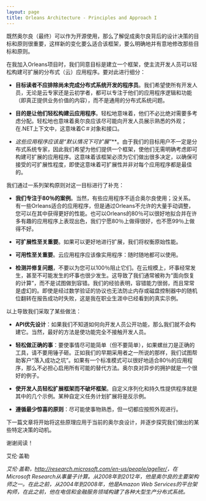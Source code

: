 ```yaml
---
layout: page
title: Orleans Architecture - Principles and Approach I
---
```


既然奥尔良（最终）可以作为开源使用，那么了解促成奥尔良背后的设计决策的目标和原则很重要，这样新的变化要么适合该框架，要么明确地并有意地修改那些目标和原则。

在我加入Orleans项目时，我们同意目标是建立一个框架，使主流开发人员可以轻松构建可扩展的分布式（云）应用程序。要对此进行细分：

-   **目标读者不应排除尚未完成分布式系统开发的程序员**。我们希望使所有开发人员，无论是云专家还是云初学者，都可以专注于他们的应用程序逻辑和功能（即真正提供业务价值的内容），而不是通用的分布式系统问题。

-   **目的是让他们轻松构建云应用程序**。轻松地意味着，他们不必比绝对需要多考虑分配。轻松地也意味着奥尔良应该尽可能向开发人员展示熟悉的外观；在.NET上下文中，这意味着C＃对象和接口。

-   **这些应用程序应该是*“默认情况下可扩展”***。由于我们的目标用户不一定是分布式系统专家，因此我们希望为他们提供一个框架，使他们无需明确考虑即可构建可扩展的应用程序。这意味着该框架必须为它们做出很多决定，以确保可接受的可扩展性程度，即使这意味着可扩展性并非对每个应用程序都是最佳的。

我们通过一系列架构原则对这一目标进行了补充：

-   **我们专注于80％的案例**。当然，有些应用程序不适合奥尔良使用；没关系。有一些Orleans适合的应用程序，但是通过Orleans不允许的大量手动调整，您可以在其中获得更好的性能。也可以Orleans的80％可以很好地拟合并在许多有趣的应用程序上表现出色，我们宁愿80％上做得很好，也不愿99％上做得不好。


-   **可扩展性至关重要**。如果可以更好地进行扩展，我们将权衡原始性能。


-   **可用性至关重要**。云应用程序应该像实用程序：随时随地都可以使用。


-   **检测并修复问题**，不要以为您可以100％阻止它们。在云规模上，坏事经常发生，甚至不可能发生的坏事也很少发生。这导致了我们通常被称为“面向恢复的计算”，而不是试图做到容错。我们的经验表明，容错能力很弱，而且常常是虚幻的。即使是经过数学验证的协议也无法防止内存或磁盘控制器中的随机位翻转在报告成功时失败，这是我在职业生涯中已经看到的真实示例。

以上导致我们采取了某些做法：

-   **API优先设计**：如果我们不知道如何向开发人员公开功能，那么我们就不会构建它。当然，最好的方法是使功能完全不接触开发人员。

-   **轻松做正确的事**：要使事情尽可能简单（但不要简单），如果螺丝刀是正确的工具，请不要用锤子砸。正如我们的早期采用者之一所说的那样，我们试图帮助客户“落入成功之坑”。如果有一个标准模式可以很好地适合80％的应用程序，那么不必担心启用所有可能的替代方法。奥尔良对异步的拥护就是一个很好的例子。

-   **使开发人员轻松扩展框架而不破坏框架**。自定义序列化和持久性提供程序就是其中的几个示例。某种自定义任务计划扩展将是反示例。

-   **遵循最少惊喜的原则**：尽可能使事物熟悉，但一切都应按照外观进行。

下一篇文章将开始将这些原理应用于当前的奥尔良设计，并逐步探究我们做出的某些特定决策的动机。

谢谢阅读！

艾伦·盖勒

*艾伦·盖勒，<http://research.microsoft.com/en-us/people/ageller/>，在Microsoft Research从事量子计算。从2008年到2012年，他是奥尔良的主要架构师之一。在此之前，从2004年到2008年，他是Amazon Web Services的平台架构师，在此之前，他在电信和金融服务领域构建了各种大型生产分布式系统。*
